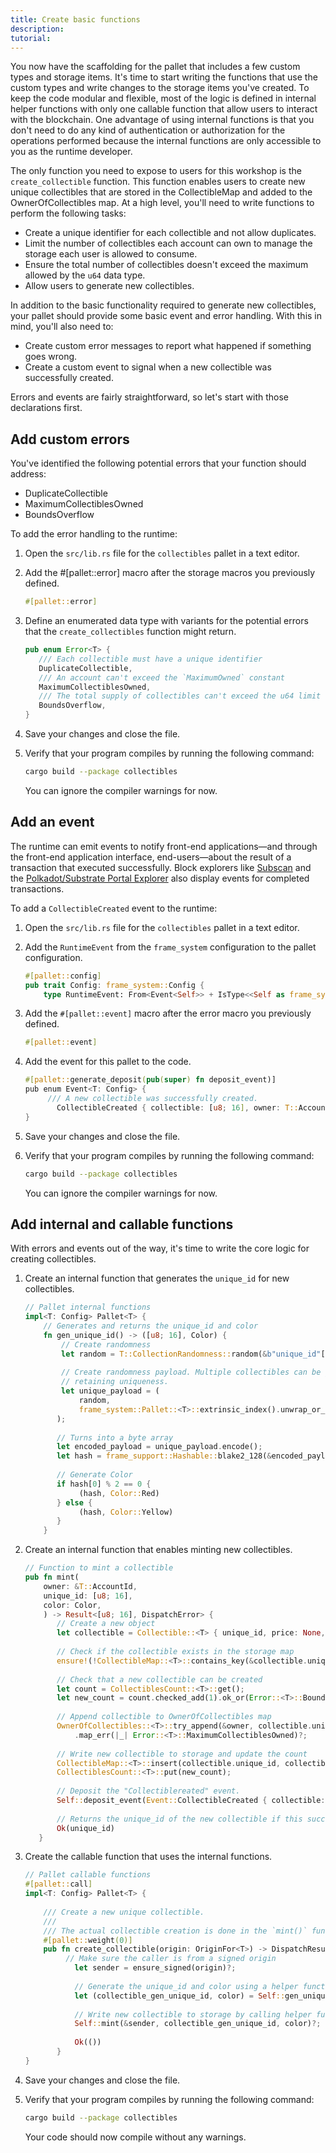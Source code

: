 ```yaml
---
title: Create basic functions
description:
tutorial:
---
```


You now have the scaffolding for the pallet that includes a few custom types and storage items.
It's time to start writing the functions that use the custom types and write changes to the storage items you've created.
To keep the code modular and flexible, most of the logic is defined in internal helper functions with only one callable function that allow users to interact with the blockchain.
One advantage of using internal functions is that you don't need to do any kind of authentication or authorization for the operations performed because the internal functions are only accessible to you as the runtime developer.

The only function you need to expose to users for this workshop is the `create_collectible` function.
This function enables users to create new unique collectibles that are stored in the CollectibleMap and added to the OwnerOfCollectibles map.
At a high level, you'll need to write functions to perform the following tasks:

- Create a unique identifier for each collectible and not allow duplicates.
- Limit the number of collectibles each account can own to manage the storage each user is allowed to consume.
- Ensure the total number of collectibles doesn't exceed the maximum allowed by the `u64` data type.
- Allow users to generate new collectibles.

In addition to the basic functionality required to generate new collectibles, your pallet should provide some basic event and error handling. 
With this in mind, you'll also need to:

- Create custom error messages to report what happened if something goes wrong.
- Create a custom event to signal when a new collectible was successfully created.

Errors and events are fairly straightforward, so let's start with those declarations first.

## Add custom errors

You've identified the following potential errors that your function should address:

- DuplicateCollectible
- MaximumCollectiblesOwned
- BoundsOverflow

To add the error handling to the runtime:

1. Open the `src/lib.rs` file for the `collectibles` pallet in a text editor.

2. Add the #[pallet::error] macro after the storage macros you previously defined.
   
	 ```rust
	 #[pallet::error]
	 ```

1. Define an enumerated data type with variants for the potential errors that the `create_collectibles` function might return.
   
	 ```rust
	 pub enum Error<T> {
		/// Each collectible must have a unique identifier
		DuplicateCollectible,
		/// An account can't exceed the `MaximumOwned` constant
		MaximumCollectiblesOwned,
		/// The total supply of collectibles can't exceed the u64 limit
		BoundsOverflow,
	}
	```

1. Save your changes and close the file.

1. Verify that your program compiles by running the following command:
   
   ```bash
   cargo build --package collectibles
   ```
   
   You can ignore the compiler warnings for now.

## Add an event

The runtime can emit events to notify front-end applications—and through the front-end application interface, end-users—about the result of a transaction that executed successfully. 
Block explorers like [Subscan](https://www.subscan.io/) and the [Polkadot/Substrate Portal Explorer](https://polkadot.js.org/apps/?rpc=wss%3A%2F%2Frpc.polkadot.io#/explorer) also display events for completed transactions.

To add a `CollectibleCreated` event to the runtime:

1. Open the `src/lib.rs` file for the `collectibles` pallet in a text editor.

1. Add the `RuntimeEvent` from the `frame_system` configuration to the pallet configuration.
   
	 ```rust
	 #[pallet::config]
   pub trait Config: frame_system::Config {
		 type RuntimeEvent: From<Event<Self>> + IsType<<Self as frame_system::Config>::RuntimeEvent>;
	 ```

2. Add the `#[pallet::event]` macro after the error macro you previously defined.
   
	 ```rust
	 #[pallet::event]
	 ```

1. Add the event for this pallet to the code.
   
	 ```rust
	 #[pallet::generate_deposit(pub(super) fn deposit_event)]
	 pub enum Event<T: Config> {
		  /// A new collectible was successfully created.
			CollectibleCreated { collectible: [u8; 16], owner: T::AccountId },
	 }
	 ```

1. Save your changes and close the file.

1. Verify that your program compiles by running the following command:
   
   ```bash
   cargo build --package collectibles
   ```
   
   You can ignore the compiler warnings for now.

##  Add internal and callable functions

With errors and events out of the way, it's time to write the core logic for creating collectibles.

1. Create an internal function that generates the `unique_id` for new collectibles.
   
	 ```rust
	 // Pallet internal functions
	 impl<T: Config> Pallet<T> {
		 // Generates and returns the unique_id and color
		 fn gen_unique_id() -> ([u8; 16], Color) {
			 // Create randomness
			 let random = T::CollectionRandomness::random(&b"unique_id"[..]).0;
			 
			 // Create randomness payload. Multiple collectibles can be generated in the same block,
			 // retaining uniqueness.
			 let unique_payload = (
				 random,
				 frame_system::Pallet::<T>::extrinsic_index().unwrap_or_default(),frame_system::Pallet::<T>::block_number(),
			);
			
			// Turns into a byte array
			let encoded_payload = unique_payload.encode();
			let hash = frame_support::Hashable::blake2_128(&encoded_payload);
			
			// Generate Color 
			if hash[0] % 2 == 0 {
				 (hash, Color::Red)
			} else {
				 (hash, Color::Yellow)
			} 
		 }
   ```

1. Create an internal function that enables minting new collectibles.
   
	 ```rust
	 // Function to mint a collectible
	 pub fn mint(
		 owner: &T::AccountId,
		 unique_id: [u8; 16],
		 color: Color,
		 ) -> Result<[u8; 16], DispatchError> {
			// Create a new object
			let collectible = Collectible::<T> { unique_id, price: None, color, owner: owner.clone() };
			
			// Check if the collectible exists in the storage map
			ensure!(!CollectibleMap::<T>::contains_key(&collectible.unique_id), Error::<T>::DuplicateCollectible);
			
			// Check that a new collectible can be created
			let count = CollectiblesCount::<T>::get();
			let new_count = count.checked_add(1).ok_or(Error::<T>::BoundsOverflow)?;
			
			// Append collectible to OwnerOfCollectibles map
			OwnerOfCollectibles::<T>::try_append(&owner, collectible.unique_id)
				.map_err(|_| Error::<T>::MaximumCollectiblesOwned)?;
			
			// Write new collectible to storage and update the count
			CollectibleMap::<T>::insert(collectible.unique_id, collectible);
			CollectiblesCount::<T>::put(new_count);
			
			// Deposit the "Collectiblereated" event.
			Self::deposit_event(Event::CollectibleCreated { collectible: unique_id, owner: owner.clone() });
			
			// Returns the unique_id of the new collectible if this succeeds
			Ok(unique_id)
		}
   ```

2. Create the callable function that uses the internal functions.
   
	 ```rust
	 // Pallet callable functions
	 #[pallet::call]
	 impl<T: Config> Pallet<T> {
		 
		 /// Create a new unique collectible.
		 ///
		 /// The actual collectible creation is done in the `mint()` function.
		 #[pallet::weight(0)]
		 pub fn create_collectible(origin: OriginFor<T>) -> DispatchResult {
			  // Make sure the caller is from a signed origin
				let sender = ensure_signed(origin)?;
				
				// Generate the unique_id and color using a helper function
				let (collectible_gen_unique_id, color) = Self::gen_unique_id();
				
				// Write new collectible to storage by calling helper function
				Self::mint(&sender, collectible_gen_unique_id, color)?;
				
				Ok(())
			}
	 }
   ```

1. Save your changes and close the file.

1. Verify that your program compiles by running the following command:
   
   ```bash
   cargo build --package collectibles
   ```

	 Your code should now compile without any warnings.